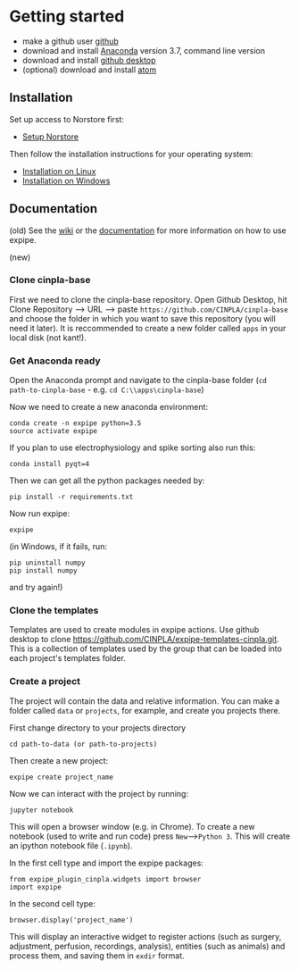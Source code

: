 
# Getting started

- make a github user [github](https://github.com/)
- download and install [Anaconda](https://www.anaconda.com/download/) version 3.7, command line version
- download and install [github desktop](https://desktop.github.com/)
- (optional) download and install [atom](https://atom.io/)

## Installation

Set up access to Norstore first:

- [Setup Norstore](https://github.com/CINPLA/expipe/wiki/Setup-Norstore)

Then follow the installation instructions for your operating system:

- [Installation on Linux](https://github.com/CINPLA/expipe/wiki/Installation-on-Linux)
- [Installation on Windows](https://github.com/CINPLA/expipe/wiki/Installation-on-Windows)

## Documentation

(old)
See the [wiki](https://github.com/CINPLA/expipe-plugin-cinpla/wiki/) or the [documentation](http://expipe-plugin-cinpla.readthedocs.io/en/latest/) 
for more information on how to use expipe.

(new)
### Clone cinpla-base

First we need to clone the cinpla-base repository.
Open Github Desktop, hit Clone Repository --> URL --> paste `https://github.com/CINPLA/cinpla-base` and choose the folder in which you want to save this repository (you will need it later).
It is reccommended to create a new folder called `apps` in your local disk (not kant!).

### Get Anaconda ready

Open the Anaconda prompt and navigate to the cinpla-base folder (`cd path-to-cinpla-base` - e.g. `cd C:\\apps\cinpla-base`)

Now we need to create a new anaconda environment:

``` 
conda create -n expipe python=3.5
source activate expipe
```

If you plan to use electrophysiology and spike sorting also run this:

```
conda install pyqt=4
```

Then we can get all the python packages needed by:

```
pip install -r requirements.txt
```

Now run expipe:
```
expipe
```

(in Windows, if it fails, run:
```
pip uninstall numpy
pip install numpy
```
and try again!)

### Clone the templates

Templates are used to create modules in expipe actions. Use github desktop to clone https://github.com/CINPLA/expipe-templates-cinpla.git.
This is a collection of templates used by the group that can be loaded into each project's templates folder.

### Create a project

The project will contain the data and relative information. You can make a folder called `data` or `projects`, for example, and create you projects there.

First change directory to your projects directory
```
cd path-to-data (or path-to-projects)
```

Then create a new project:
```
expipe create project_name
```

Now we can interact with the project by running:
```
jupyter notebook
```

This will open a browser window (e.g. in Chrome). To create a new notebook (used to write and run code) press `New`-->`Python 3`. This will create an ipython notebook file (`.ipynb`).

In the first cell type and import the expipe packages:
```
from expipe_plugin_cinpla.widgets import browser
import expipe
```

In the second cell type:
```
browser.display('project_name')
```

This will display an interactive widget to register actions (such as surgery, adjustment, perfusion, recordings, analysis), entities (such as animals) and process them, and saving them in `exdir` format.


